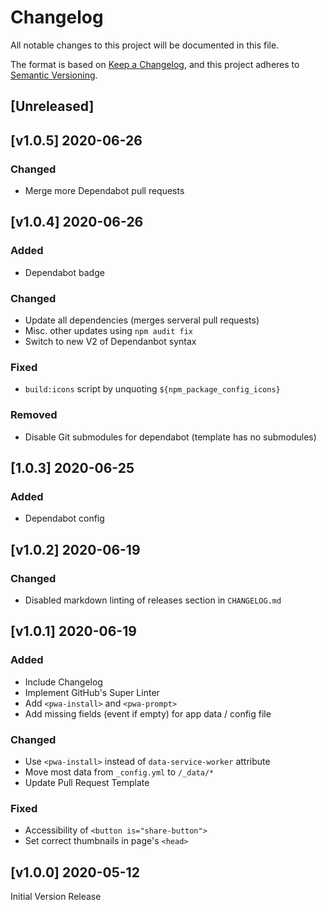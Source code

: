 # Changelog
All notable changes to this project will be documented in this file.

The format is based on [Keep a Changelog](https://keepachangelog.com/en/1.0.0/),
and this project adheres to [Semantic Versioning](https://semver.org/spec/v2.0.0.html).

## [Unreleased]
<!-- markdownlint-disable -->
## [v1.0.5] 2020-06-26

### Changed
- Merge more Dependabot pull requests

## [v1.0.4] 2020-06-26

### Added
- Dependabot badge

### Changed
- Update all dependencies (merges serveral pull requests)
- Misc. other updates using `npm audit fix`
- Switch to new V2 of Dependanbot syntax

### Fixed
- `build:icons` script by unquoting `${npm_package_config_icons}`

### Removed
- Disable Git submodules for dependabot (template has no submodules)

## [1.0.3] 2020-06-25

### Added
- Dependabot config

## [v1.0.2] 2020-06-19

### Changed
- Disabled markdown linting of releases section in `CHANGELOG.md`

## [v1.0.1] 2020-06-19
### Added
- Include Changelog
- Implement GitHub's Super Linter
- Add `<pwa-install>` and `<pwa-prompt>`
- Add missing fields (event if empty) for app data / config file

### Changed
- Use `<pwa-install>` instead of `data-service-worker` attribute
- Move most data from `_config.yml` to `/_data/*`
- Update Pull Request Template

### Fixed
- Accessibility of `<button is="share-button">`
- Set correct thumbnails in page's `<head>`

## [v1.0.0] 2020-05-12
Initial Version Release
<!-- markdownlint-restore -->
